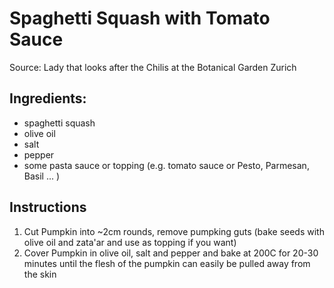 # Spaghetti Squash with Tomato Sauce

Source:
Lady that looks after the Chilis at the Botanical Garden Zurich

## Ingredients:
* spaghetti squash
* olive oil
* salt
* pepper
* some pasta sauce or topping (e.g. tomato sauce or Pesto, Parmesan, Basil ... )

## Instructions
1. Cut Pumpkin into ~2cm rounds, remove pumpking guts (bake seeds with olive oil and zata'ar and use as topping if you want)
2. Cover Pumpkin in olive oil, salt and pepper and bake at 200C for 20-30 minutes until the flesh of the pumpkin can easily be pulled away from the skin
